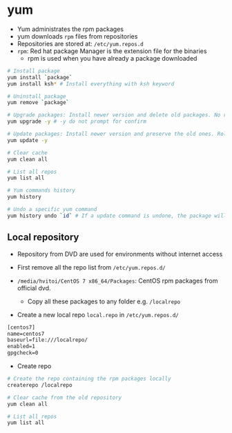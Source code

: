 # yum

- Yum administrates the rpm packages
- yum downloads `rpm` files from repositories
- Repositories are stored at: `/etc/yum.repos.d`
- `rpm`: Red hat package Manager is the extension file for the binaries
  - rpm is used when you have already a package downloaded

```sh
# Install package
yum install `package`
yum install ksh* # Install everything with ksh keyword

# Uninstall package
yum remove `package`

# Upgrade packages: Install newer version and delete old packages. No rollback allowed!
yum upgrade -y # -y do not prompt for confirm

# Update packages: Install newer version and preserve the old ones. Rollback allowed!
yum update -y

# Clear cache
yum clean all

# List all repos
yum list all

# Yum commands history
yum history

# Undo a specific yum command
yum history undo `id` # If a update command is undone, the package will be downgraded
```

## Local repository

- Repository from DVD are used for environments without internet access
- First remove all the repo list from `/etc/yum.repos.d/`
- `/media/hvitoi/CentOS 7 x86_64/Packages`: CentOS rpm packages from official dvd.

  - Copy all these packages to any folder e.g. `/localrepo`

- Create a new local repo `local.repo` in `/etc/yum.repos.d/`

```txt
[centos7]
name=centos7
baseurl=file:///localrepo/
enabled=1
gpgcheck=0
```

- Create repo

```sh
# Create the repo containing the rpm packages locally
createrepo /localrepo

# Clear cache from the old repository
yum clean all

# List all repos
yum list all
```
